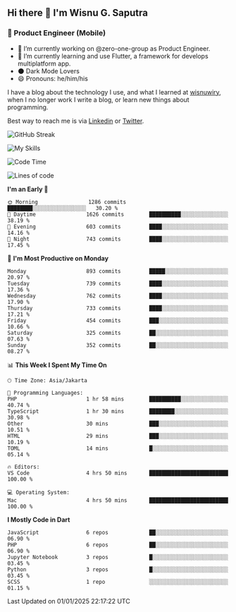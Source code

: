 ## Hi there 👋 I'm Wisnu G. Saputra

### :mobile_phone_off: Product Engineer (Mobile)

- 🔭 I’m currently working on @zero-one-group as Product Engineer.
- 🌱 I’m currently learning and use Flutter, a framework for develops multiplatform app.
- 🌑 Dark Mode Lovers
- 😄 Pronouns: he/him/his

I have a blog about the technology I use, and what I learned at [wisnuwiry](https://wisnuwiry.space/), when I no longer work I write a blog, or learn new things about programming.

Best way to reach me is via [Linkedin](https://www.linkedin.com/in/wisnu-saputra/) or [Twitter](https://twitter.com/wisnuwiry).

![GitHub Streak](https://streak-stats.demolab.com?user=wisnuwiry&theme=dark&hide_border=true)

![My Skills](https://skillicons.dev/icons?i=dart,flutter,kotlin,swift,go,js,css,neovim,git,linux&perline=5)

<!--START_SECTION:waka-->
![Code Time](http://img.shields.io/badge/Code%20Time-1%2C612%20hrs%2057%20mins-blue)

![Lines of code](https://img.shields.io/badge/From%20Hello%20World%20I%27ve%20Written-6.1%20million%20lines%20of%20code-blue)

**I'm an Early 🐤** 

```text
🌞 Morning                1286 commits        ████████░░░░░░░░░░░░░░░░░   30.20 % 
🌆 Daytime                1626 commits        ██████████░░░░░░░░░░░░░░░   38.19 % 
🌃 Evening                603 commits         ████░░░░░░░░░░░░░░░░░░░░░   14.16 % 
🌙 Night                  743 commits         ████░░░░░░░░░░░░░░░░░░░░░   17.45 % 
```
📅 **I'm Most Productive on Monday** 

```text
Monday                   893 commits         █████░░░░░░░░░░░░░░░░░░░░   20.97 % 
Tuesday                  739 commits         ████░░░░░░░░░░░░░░░░░░░░░   17.36 % 
Wednesday                762 commits         ████░░░░░░░░░░░░░░░░░░░░░   17.90 % 
Thursday                 733 commits         ████░░░░░░░░░░░░░░░░░░░░░   17.21 % 
Friday                   454 commits         ███░░░░░░░░░░░░░░░░░░░░░░   10.66 % 
Saturday                 325 commits         ██░░░░░░░░░░░░░░░░░░░░░░░   07.63 % 
Sunday                   352 commits         ██░░░░░░░░░░░░░░░░░░░░░░░   08.27 % 
```


📊 **This Week I Spent My Time On** 

```text
🕑︎ Time Zone: Asia/Jakarta

💬 Programming Languages: 
PHP                      1 hr 58 mins        ██████████░░░░░░░░░░░░░░░   40.74 % 
TypeScript               1 hr 30 mins        ████████░░░░░░░░░░░░░░░░░   30.98 % 
Other                    30 mins             ███░░░░░░░░░░░░░░░░░░░░░░   10.51 % 
HTML                     29 mins             ███░░░░░░░░░░░░░░░░░░░░░░   10.19 % 
TOML                     14 mins             █░░░░░░░░░░░░░░░░░░░░░░░░   05.14 % 

🔥 Editors: 
VS Code                  4 hrs 50 mins       █████████████████████████   100.00 % 

💻 Operating System: 
Mac                      4 hrs 50 mins       █████████████████████████   100.00 % 
```

**I Mostly Code in Dart** 

```text
JavaScript               6 repos             ██░░░░░░░░░░░░░░░░░░░░░░░   06.90 % 
PHP                      6 repos             ██░░░░░░░░░░░░░░░░░░░░░░░   06.90 % 
Jupyter Notebook         3 repos             █░░░░░░░░░░░░░░░░░░░░░░░░   03.45 % 
Python                   3 repos             █░░░░░░░░░░░░░░░░░░░░░░░░   03.45 % 
SCSS                     1 repo              ░░░░░░░░░░░░░░░░░░░░░░░░░   01.15 % 
```




 Last Updated on 01/01/2025 22:17:22 UTC
<!--END_SECTION:waka-->
